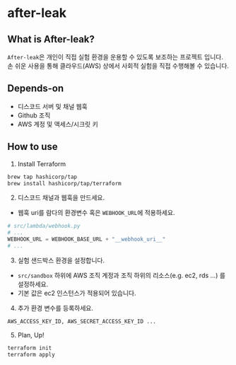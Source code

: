 # after-leak

## What is After-leak?
`After-leak`은 개인이 직접 실험 환경을 운용할 수 있도록 보조하는 프로젝트 입니다.
손 쉬운 사용을 통해 클라우드(AWS) 상에서 사회적 실험을 직접 수행해볼 수 있습니다.

## Depends-on
- 디스코드 서버 및 채널 웹훅
- Github 조직
- AWS 계정 및 액세스/시크릿 키

## How to use

1. Install Terraform

```bash
brew tap hashicorp/tap
brew install hashicorp/tap/terraform
```

2. 디스코드 채널과 웹훅을 만드세요.
- 웹훅 uri를 람다의 환경변수 혹은 `WEBHOOK_URL`에 적용하세요.
```python
# src/lambda/webhook.py
# ...
WEBHOOK_URL = WEBHOOK_BASE_URL + "__webhook_uri__"
# ...
```

3. 실험 샌드박스 환경을 설정합니다.
- `src/sandbox` 하위에 AWS 조직 계정과 조직 하위의 리소스(e.g. ec2, rds ...) 를 설정하세요.
- 기본 값은 ec2 인스턴스가 적용되어 있습니다.

4. 추가 환경 변수를 등록하세요.
```bash
AWS_ACCESS_KEY_ID, AWS_SECRET_ACCESS_KEY_ID ...
```

5. Plan, Up!
```bash
terraform init
terraform apply
```
